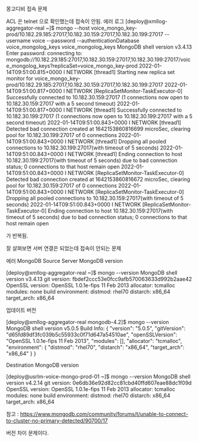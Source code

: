 몽고디비 접속 문제

ACL 은 telnet 으로 확인했는데 접속이 안됨.
에러 로그
[deploy@xmllog-aggregator-real ~]$ mongo --host voice_mongo_key-prod/10.182.29.185:27017,10.182.30.159:27017,10.182.30.199:27017 --username voice --password --authenticationDatabase voice_mongolog_keys voice_mongolog_keys
MongoDB shell version v3.4.13
Enter password:
connecting to: mongodb://10.182.29.185:27017,10.182.30.159:27017,10.182.30.199:27017/voice_mongolog_keys?replicaSet=voice_mongo_key-prod
2022-01-14T09:51:00.815+0000 I NETWORK [thread1] Starting new replica set monitor for voice_mongo_key-prod/10.182.29.185:27017,10.182.30.159:27017,10.182.30.199:27017
2022-01-14T09:51:00.817+0000 I NETWORK [ReplicaSetMonitor-TaskExecutor-0] Successfully connected to 10.182.30.159:27017 (1 connections now open to 10.182.30.159:27017 with a 5 second timeout)
2022-01-14T09:51:00.817+0000 I NETWORK [thread1] Successfully connected to 10.182.30.199:27017 (1 connections now open to 10.182.30.199:27017 with a 5 second timeout)
2022-01-14T09:51:00.843+0000 I NETWORK [thread1] Detected bad connection created at 1642153860816699 microSec, clearing pool for 10.182.30.199:27017 of 0 connections
2022-01-14T09:51:00.843+0000 I NETWORK [thread1] Dropping all pooled connections to 10.182.30.199:27017(with timeout of 5 seconds)
2022-01-14T09:51:00.843+0000 I NETWORK [thread1] Ending connection to host 10.182.30.199:27017(with timeout of 5 seconds) due to bad connection status; 0 connections to that host remain open
2022-01-14T09:51:00.843+0000 I NETWORK [ReplicaSetMonitor-TaskExecutor-0] Detected bad connection created at 1642153860816672 microSec, clearing pool for 10.182.30.159:27017 of 0 connections
2022-01-14T09:51:00.843+0000 I NETWORK [ReplicaSetMonitor-TaskExecutor-0] Dropping all pooled connections to 10.182.30.159:27017(with timeout of 5 seconds)
2022-01-14T09:51:00.843+0000 I NETWORK [ReplicaSetMonitor-TaskExecutor-0] Ending connection to host 10.182.30.159:27017(with timeout of 5 seconds) due to bad connection status; 0 connections to that host remain open

가 반복됨.

잘 살펴보면 서버 연결은 되었는데 접속이 안되는 문제

에러 MongoDB Source Server MongoDB version

[deploy@xmllog-aggregator-real ~]$ mongo --version
MongoDB shell version v3.4.13
git version: fbdef2ccc53e0fcc9afb570063633d992b2aae42
OpenSSL version: OpenSSL 1.0.1e-fips 11 Feb 2013
allocator: tcmalloc
modules: none
build environment:
distmod: rhel70
distarch: x86_64
target_arch: x86_64

업데이트 버전

[deploy@xmllog-aggregator-real mongodb-4.2]$ mongo --version
MongoDB shell version v5.0.5
Build Info: {
"version": "5.0.5",
"gitVersion": "d65fd89df3fc039b5c55933c0f71d647a54510ae",
"openSSLVersion": "OpenSSL 1.0.1e-fips 11 Feb 2013",
"modules": [],
"allocator": "tcmalloc",
"environment": {
"distmod": "rhel70",
"distarch": "x86_64",
"target_arch": "x86_64"
}
}

Destination MongoDB version

[deploy@usrlm-voice-mongo-prod-01 ~]$ mongo --version
MongoDB shell version v4.2.14
git version: 0e6db36e92d82cc81cbd40ffd607eae88dc1f09d
OpenSSL version: OpenSSL 1.0.1e-fips 11 Feb 2013
allocator: tcmalloc
modules: none
build environment:
distmod: rhel70
distarch: x86_64
target_arch: x86_64

참고 : https://www.mongodb.com/community/forums/t/unable-to-connect-to-cluster-no-primary-detected/90700/17

버전 차이 문제이다.
